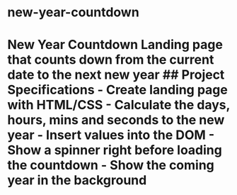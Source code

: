 # new-year-countdown
# New Year Countdown  Landing page that counts down from the current date to the next new year  ## Project Specifications  - Create landing page with HTML/CSS - Calculate the days, hours, mins and seconds to the new year - Insert values into the DOM - Show a spinner right before loading the countdown - Show the coming year in the background
